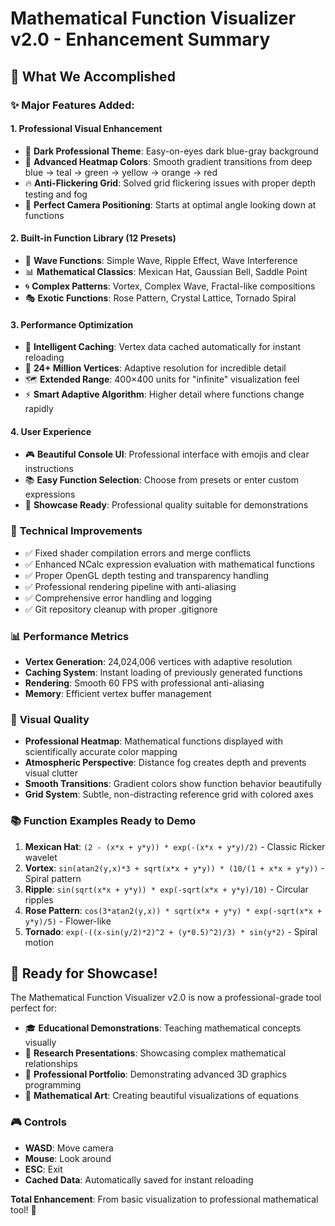 # Mathematical Function Visualizer v2.0 - Enhancement Summary

## 🎯 **What We Accomplished**

### ✨ **Major Features Added:**

#### 1. **Professional Visual Enhancement**
- 🎨 **Dark Professional Theme**: Easy-on-eyes dark blue-gray background
- 🌈 **Advanced Heatmap Colors**: Smooth gradient transitions from deep blue → teal → green → yellow → orange → red
- 🔥 **Anti-Flickering Grid**: Solved grid flickering issues with proper depth testing and fog
- 📐 **Perfect Camera Positioning**: Starts at optimal angle looking down at functions

#### 2. **Built-in Function Library (12 Presets)**
- 🌊 **Wave Functions**: Simple Wave, Ripple Effect, Wave Interference
- 📊 **Mathematical Classics**: Mexican Hat, Gaussian Bell, Saddle Point
- 🌀 **Complex Patterns**: Vortex, Complex Wave, Fractal-like compositions
- 🎭 **Exotic Functions**: Rose Pattern, Crystal Lattice, Tornado Spiral

#### 3. **Performance Optimization**
- 💾 **Intelligent Caching**: Vertex data cached automatically for instant reloading
- 🚀 **24+ Million Vertices**: Adaptive resolution for incredible detail
- 🗺️ **Extended Range**: 400×400 units for "infinite" visualization feel
- ⚡ **Smart Adaptive Algorithm**: Higher detail where functions change rapidly

#### 4. **User Experience**
- 🎮 **Beautiful Console UI**: Professional interface with emojis and clear instructions
- 📚 **Easy Function Selection**: Choose from presets or enter custom expressions
- 💫 **Showcase Ready**: Professional quality suitable for demonstrations

### 🔧 **Technical Improvements**
- ✅ Fixed shader compilation errors and merge conflicts
- ✅ Enhanced NCalc expression evaluation with mathematical functions
- ✅ Proper OpenGL depth testing and transparency handling
- ✅ Professional rendering pipeline with anti-aliasing
- ✅ Comprehensive error handling and logging
- ✅ Git repository cleanup with proper .gitignore

### 📊 **Performance Metrics**
- **Vertex Generation**: 24,024,006 vertices with adaptive resolution
- **Caching System**: Instant loading of previously generated functions
- **Rendering**: Smooth 60 FPS with professional anti-aliasing
- **Memory**: Efficient vertex buffer management

### 🎨 **Visual Quality**
- **Professional Heatmap**: Mathematical functions displayed with scientifically accurate color mapping
- **Atmospheric Perspective**: Distance fog creates depth and prevents visual clutter  
- **Smooth Transitions**: Gradient colors show function behavior beautifully
- **Grid System**: Subtle, non-distracting reference grid with colored axes

### 📚 **Function Examples Ready to Demo**
1. **Mexican Hat**: `(2 - (x*x + y*y)) * exp(-(x*x + y*y)/2)` - Classic Ricker wavelet
2. **Vortex**: `sin(atan2(y,x)*3 + sqrt(x*x + y*y)) * (10/(1 + x*x + y*y))` - Spiral pattern
3. **Ripple**: `sin(sqrt(x*x + y*y)) * exp(-sqrt(x*x + y*y)/10)` - Circular ripples
4. **Rose Pattern**: `cos(3*atan2(y,x)) * sqrt(x*x + y*y) * exp(-sqrt(x*x + y*y)/5)` - Flower-like
5. **Tornado**: `exp(-((x-sin(y/2)*2)^2 + (y*0.5)^2)/3) * sin(y*2)` - Spiral motion

## 🚀 **Ready for Showcase!**

The Mathematical Function Visualizer v2.0 is now a professional-grade tool perfect for:
- 🎓 **Educational Demonstrations**: Teaching mathematical concepts visually
- 🔬 **Research Presentations**: Showcasing complex mathematical relationships  
- 💼 **Professional Portfolio**: Demonstrating advanced 3D graphics programming
- 🎨 **Mathematical Art**: Creating beautiful visualizations of equations

### 🎮 **Controls**
- **WASD**: Move camera
- **Mouse**: Look around  
- **ESC**: Exit
- **Cached Data**: Automatically saved for instant reloading

**Total Enhancement**: From basic visualization to professional mathematical tool! 🎯
